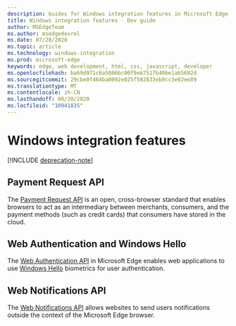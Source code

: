 ```yaml
---
description: Guides for Windows integration features in Microsoft Edge.
title: Windows integration features - Dev guide
author: MSEdgeTeam
ms.author: msedgedevrel
ms.date: 07/28/2020
ms.topic: article
ms.technology: windows-integration
ms.prod: microsoft-edge
keywords: edge, web development, html, css, javascript, developer
ms.openlocfilehash: ba69d971c6a5006bc00f9e67517b40be1ab5692d
ms.sourcegitcommit: 29cbe0f464ba0092e025f502833eb9cc3e02ee89
ms.translationtype: MT
ms.contentlocale: zh-CN
ms.lasthandoff: 08/20/2020
ms.locfileid: "10941835"
---
```

# Windows integration features  

[!INCLUDE [deprecation-note](../includes/legacy-edge-note.md)]  

## Payment Request API  

The [Payment Request API](./windows-integration/payment-request-api.md) is an open, cross-browser standard that enables browsers to act as an intermediary between merchants, consumers, and the payment methods \(such as credit cards\) that consumers have stored in the cloud.  

## Web Authentication and Windows Hello  

The [Web Authentication API](./windows-integration/web-authentication.md) in Microsoft Edge enables web applications to use [Windows Hello](https://www.microsoft.com/windows/comprehensive-security) biometrics for user authentication.  

## Web Notifications API  

The [Web Notifications API](./windows-integration/web-notifications-api.md) allows websites to send users notifications outside the context of the Microsoft Edge browser.  
